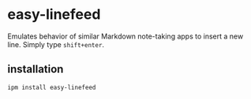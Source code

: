 # easy-linefeed

Emulates behavior of similar Markdown note-taking apps to insert a new line.
Simply type ```shift+enter```.

## installation

```ipm install easy-linefeed```